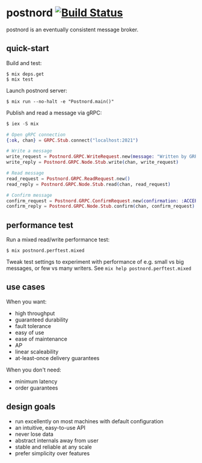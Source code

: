 # postnord [![Build Status](https://travis-ci.org/svetob/postnord.svg?branch=master)](https://travis-ci.org/svetob/postnord)

postnord is an eventually consistent message broker.

## quick-start

Build and test:
```
$ mix deps.get
$ mix test
```

Launch postnord server:
```
$ mix run --no-halt -e "Postnord.main()"
```

Publish and read a message via gRPC:
```elixir
$ iex -S mix

# Open gRPC connection
{:ok, chan} = GRPC.Stub.connect("localhost:2021")

# Write a message
write_request = Postnord.GRPC.WriteRequest.new(message: "Written by GRPC!")
write_reply = Postnord.GRPC.Node.Stub.write(chan, write_request)

# Read message
read_request = Postnord.GRPC.ReadRequest.new()
read_reply = Postnord.GRPC.Node.Stub.read(chan, read_request)

# Confirm message
confirm_request = Postnord.GRPC.ConfirmRequest.new(confirmation: :ACCEPT, id: read_reply.id)
confirm_reply = Postnord.GRPC.Node.Stub.confirm(chan, confirm_request)
```

## performance test

Run a mixed read/write performance test:

```
$ mix postnord.perftest.mixed
```

Tweak test settings to experiment with performance of e.g. small vs big
messages, or few vs many writers. See `mix help postnord.perftest.mixed`

## use cases

When you want:

- high throughput
- guaranteed durability
- fault tolerance
- easy of use
- ease of maintenance
- AP
- linear scaleability
- at-least-once delivery guarantees

When you don't need:

- minimum latency
- order guarantees

## design goals

- run excellently on most machines with default configuration
- an intuitive, easy-to-use API
- never lose data
- abstract internals away from user
- stable and reliable at any scale
- prefer simplicity over features

